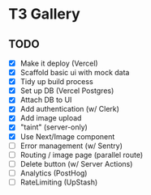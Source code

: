 # T3 Gallery

## TODO

- [x] Make it deploy (Vercel)
- [x] Scaffold basic ui with mock data
- [x] Tidy up build process
- [x] Set up DB (Vercel Postgres)
- [x] Attach DB to UI
- [x] Add authentication (w/ Clerk)
- [x] Add image upload
- [x] "taint" (server-only)
- [x] Use Next/Image component
- [ ] Error management (w/ Sentry)
- [ ] Routing / image page (parallel route)
- [ ] Delete button (w/ Server Actions)
- [ ] Analytics (PostHog)
- [ ] RateLimiting (UpStash)
